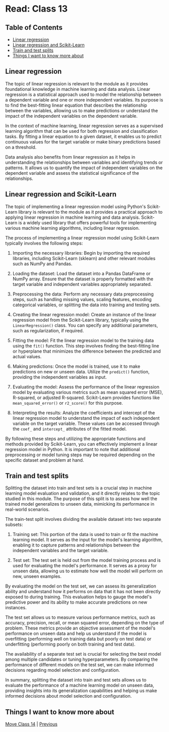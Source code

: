 # Read: Class 13

## Table of Contents

- [Linear regression](#linear-regression)
- [Linear regression and Scikit-Learn](#linear-regression-and-scikit-learn)
- [Train and test splits](#train-and-test-splits)
- [Things I want to know more about](#things-i-want-to-know-more-about)

## Linear regression

The topic of linear regression is relevant to the module as it provides foundational knowledge in machine learning and data analysis. Linear regression is a statistical approach used to model the relationship between a dependent variable and one or more independent variables. Its purpose is to find the best-fitting linear equation that describes the relationship between the variables, allowing us to make predictions or understand the impact of the independent variables on the dependent variable.

In the context of machine learning, linear regression serves as a supervised learning algorithm that can be used for both regression and classification tasks. By fitting a linear equation to a given dataset, it enables us to predict continuous values for the target variable or make binary predictions based on a threshold.

Data analysis also benefits from linear regression as it helps in understanding the relationships between variables and identifying trends or patterns. It allows us to quantify the impact of independent variables on the dependent variable and assess the statistical significance of the relationships.

## Linear regression and Scikit-Learn

The topic of implementing a linear regression model using Python's Scikit-Learn library is relevant to the module as it provides a practical approach to applying linear regression in machine learning and data analysis. Scikit-Learn is a widely used library that offers powerful tools for implementing various machine learning algorithms, including linear regression.

The process of implementing a linear regression model using Scikit-Learn typically involves the following steps:

1. Importing the necessary libraries: Begin by importing the required libraries, including Scikit-Learn (sklearn) and other relevant modules such as NumPy and Pandas.

2. Loading the dataset: Load the dataset into a Pandas DataFrame or NumPy array. Ensure that the dataset is properly formatted with the target variable and independent variables appropriately separated.

3. Preprocessing the data: Perform any necessary data preprocessing steps, such as handling missing values, scaling features, encoding categorical variables, or splitting the data into training and testing sets.

4. Creating the linear regression model: Create an instance of the linear regression model from the Scikit-Learn library, typically using the `LinearRegression()` class. You can specify any additional parameters, such as regularization, if required.

5. Fitting the model: Fit the linear regression model to the training data using the `fit()` function. This step involves finding the best-fitting line or hyperplane that minimizes the difference between the predicted and actual values.

6. Making predictions: Once the model is trained, use it to make predictions on new or unseen data. Utilize the `predict()` function, providing the independent variables as input.

7. Evaluating the model: Assess the performance of the linear regression model by evaluating various metrics such as mean squared error (MSE), R-squared, or adjusted R-squared. Scikit-Learn provides functions like `mean_squared_error()` or `r2_score()` for this purpose.

8. Interpreting the results: Analyze the coefficients and intercept of the linear regression model to understand the impact of each independent variable on the target variable. These values can be accessed through the `coef_` and `intercept_` attributes of the fitted model.

By following these steps and utilizing the appropriate functions and methods provided by Scikit-Learn, you can effectively implement a linear regression model in Python. It is important to note that additional preprocessing or model tuning steps may be required depending on the specific dataset and problem at hand.

## Train and test splits

Splitting the dataset into train and test sets is a crucial step in machine learning model evaluation and validation, and it directly relates to the topic studied in this module. The purpose of this split is to assess how well the trained model generalizes to unseen data, mimicking its performance in real-world scenarios.

The train-test split involves dividing the available dataset into two separate subsets:

1. Training set: This portion of the data is used to train or fit the machine learning model. It serves as the input for the model's learning algorithm, enabling it to capture patterns and relationships between the independent variables and the target variable.

2. Test set: The test set is held out from the model training process and is used for evaluating the model's performance. It serves as a proxy for unseen data, allowing us to estimate how well the model will perform on new, unseen examples.

By evaluating the model on the test set, we can assess its generalization ability and understand how it performs on data that it has not been directly exposed to during training. This evaluation helps to gauge the model's predictive power and its ability to make accurate predictions on new instances.

The test set allows us to measure various performance metrics, such as accuracy, precision, recall, or mean squared error, depending on the type of problem. These metrics provide an objective assessment of the model's performance on unseen data and help us understand if the model is overfitting (performing well on training data but poorly on test data) or underfitting (performing poorly on both training and test data).

The availability of a separate test set is crucial for selecting the best model among multiple candidates or tuning hyperparameters. By comparing the performance of different models on the test set, we can make informed decisions regarding model selection and configuration.

In summary, splitting the dataset into train and test sets allows us to evaluate the performance of a machine learning model on unseen data, providing insights into its generalization capabilities and helping us make informed decisions about model selection and configuration.

## Things I want to know more about

[Move Class 14](./Class14.md) | [Previous](./Class12.md)
